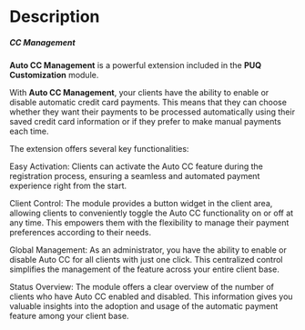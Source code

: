 # Description

##### **CC Management**

 **Auto CC Management** is a powerful extension included in the **PUQ Customization** module.

With **Auto CC Management**, your clients have the ability to enable or disable automatic credit card payments. This means that they can choose whether they want their payments to be processed automatically using their saved credit card information or if they prefer to make manual payments each time.

The extension offers several key functionalities:

Easy Activation: Clients can activate the Auto CC feature during the registration process, ensuring a seamless and automated payment experience right from the start.

Client Control: The module provides a button widget in the client area, allowing clients to conveniently toggle the Auto CC functionality on or off at any time. This empowers them with the flexibility to manage their payment preferences according to their needs.

Global Management: As an administrator, you have the ability to enable or disable Auto CC for all clients with just one click. This centralized control simplifies the management of the feature across your entire client base.

Status Overview: The module offers a clear overview of the number of clients who have Auto CC enabled and disabled. This information gives you valuable insights into the adoption and usage of the automatic payment feature among your client base.